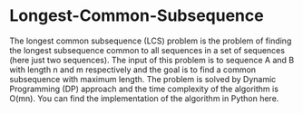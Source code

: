 # Longest-Common-Subsequence
The longest common subsequence (LCS) problem is the problem of finding the longest subsequence common to all sequences in a set of sequences (here just two sequences).  The input of this problem is to sequence A and B with length n and m respectively and the goal is to find a common subsequence with maximum length.  The problem is solved by Dynamic Programming (DP) approach and the time complexity of the algorithm is O(mn).  You can find the implementation of the algorithm in Python here.
